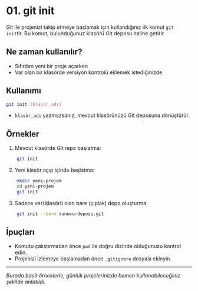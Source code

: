 # 01. git init

Git ile projenizi takip etmeye başlamak için kullandığınız ilk komut `git init`tir. Bu komut, bulunduğunuz klasörü Git deposu haline getirir.

## Ne zaman kullanılır?
- Sıfırdan yeni bir proje açarken
- Var olan bir klasörde versiyon kontrolü eklemek istediğinizde

## Kullanımı
```bash
git init [klasör_adı]
```
- `klasör_adı` yazmazsanız, mevcut klasörünüzü Git deposuna dönüştürür.

## Örnekler
1. Mevcut klasörde Git repo başlatma:
```bash
    git init
```
2. Yeni klasör açıp içinde başlatma:
```bash
    mkdir yeni-projem
    cd yeni-projem
    git init
```
3. Sadece veri klasörü olan bare (çıplak) depo oluşturma:
```bash
    git init --bare sunucu-deposu.git
```

## İpuçları
- Komutu çalıştırmadan önce `pwd` ile doğru dizinde olduğunuzu kontrol edin.
- Projenizi izlemeye başlamadan önce `.gitignore` dosyası ekleyin.

---
_Burada basit örneklerle, günlük projelerinizde hemen kullanabileceğiniz şekilde anlatıldı._
